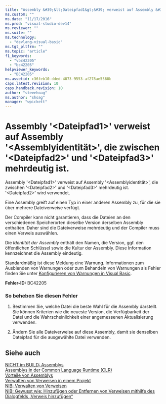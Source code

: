 ```yaml
---
title: "Assembly &#39;&lt;Dateipfad1&gt;&#39; verweist auf Assembly &#39;&lt;Assemblyidentit&#228;t&gt;&#39;, die zwischen &#39;&lt;Dateipfad2&gt;&#39; und &#39;&lt;Dateipfad3&gt;&#39; mehrdeutig ist. | Microsoft Docs"
ms.custom: ""
ms.date: "11/17/2016"
ms.prod: "visual-studio-dev14"
ms.reviewer: ""
ms.suite: ""
ms.technology: 
  - "devlang-visual-basic"
ms.tgt_pltfrm: ""
ms.topic: "article"
f1_keywords: 
  - "vbc42205"
  - "bc42205"
helpviewer_keywords: 
  - "BC42205"
ms.assetid: c36feb10-dded-4073-9553-af278ae5560b
caps.latest.revision: 10
caps.handback.revision: 10
author: "stevehoag"
ms.author: "shoag"
manager: "wpickett"
---
```

# Assembly &#39;&lt;Dateipfad1&gt;&#39; verweist auf Assembly &#39;&lt;Assemblyidentit&#228;t&gt;&#39;, die zwischen &#39;&lt;Dateipfad2&gt;&#39; und &#39;&lt;Dateipfad3&gt;&#39; mehrdeutig ist.
Assembly '\<Dateipfad1\>' verweist auf Assembly '\<Assemblyidentität\>', die zwischen '\<Dateipfad2\>' und '\<Dateipfad3\>' mehrdeutig ist. '\<Dateipfad2\>' wird verwendet.  
  
 Eine Assembly greift auf einen Typ in einer anderen Assembly zu, für die sie über mehrere Dateiverweise verfügt.  
  
 Der Compiler kann nicht garantieren, dass die Dateien an den verschiedenen Speicherorten dieselbe Version derselben Assembly enthalten. Daher sind die Dateiverweise mehrdeutig und der Compiler muss einen Verweis auswählen.  
  
 Die *Identität der Assembly* enthält den Namen, die Version, ggf. den öffentlichen Schlüssel sowie die Kultur der Assembly. Diese Information kennzeichnet die Assembly eindeutig.  
  
 Standardmäßig ist diese Meldung eine Warnung. Informationen zum Ausblenden von Warnungen oder zum Behandeln von Warnungen als Fehler finden Sie unter [Konfigurieren von Warnungen in Visual Basic](/visual-studio/ide/configuring-warnings-in-visual-basic).  
  
 **Fehler\-ID:** BC42205  
  
### So beheben Sie diesen Fehler  
  
1.  Bestimmen Sie, welche Datei die beste Wahl für die Assembly darstellt. Sie können Kriterien wie die neueste Version, die Verfügbarkeit der Datei und die Wahrscheinlichkeit einer angemessenen Aktualisierung verwenden.  
  
2.  Ändern Sie alle Dateiverweise auf diese Assembly, damit sie denselben Dateipfad für die ausgewählte Datei verwenden.  
  
## Siehe auch  
 [NICHT im BUILD: Assemblys](http://msdn.microsoft.com/de-de/6c5c7b30-fa78-4f40-b908-120d0743b0e6)   
 [Assemblys in der Common Language Runtime \(CLR\)](../Topic/Assemblies%20in%20the%20Common%20Language%20Runtime.md)   
 [Vorteile von Assemblys](../Topic/Assembly%20Benefits.md)   
 [Verwalten von Verweisen in einem Projekt](/visual-studio/ide/managing-references-in-a-project)   
 [NIB: Verwalten von Verweisen](http://msdn.microsoft.com/de-de/910912ce-0dc9-4569-9274-32c44a20cb2c)   
 [NIB: Gewusst wie: Hinzufügen oder Entfernen von Verweisen mithilfe des Dialogfelds „Verweis hinzufügen“](http://msdn.microsoft.com/de-de/3bd75d61-f00c-47c0-86a2-dd1f20e231c9)